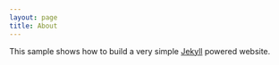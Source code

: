 ```yaml
---
layout: page
title: About
---
```


This sample shows how to build a very simple [Jekyll](https://github.com/mojombo/jekyll) powered website.
